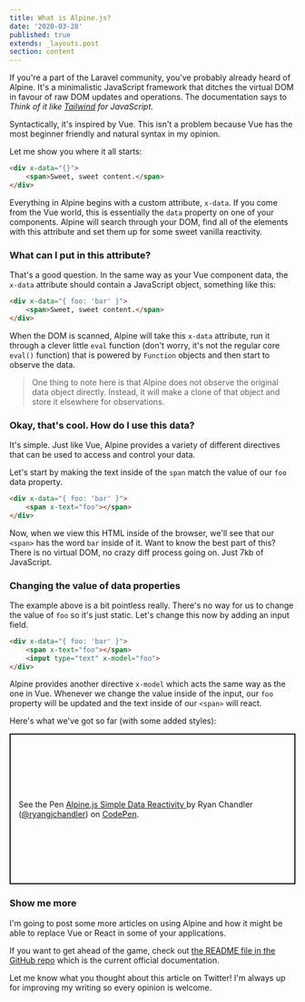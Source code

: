 ```yaml
---
title: What is Alpine.js?
date: '2020-03-28'
published: true
extends: _layouts.post
section: content
---
```

If you're a part of the Laravel community, you've probably already heard of Alpine. It's a minimalistic JavaScript framework that ditches the virtual DOM in favour of raw DOM updates and operations. The documentation says to *Think of it like [Tailwind](https://tailwindcss.com/) for JavaScript.*

Syntactically, it's inspired by Vue. This isn't a problem because Vue has the most beginner friendly and natural syntax in my opinion.

Let me show you where it all starts:

```html
<div x-data="{}">
    <span>Sweet, sweet content.</span>
</div>
```

Everything in Alpine begins with a custom attribute, `x-data`. If you come from the Vue world, this is essentially the `data` property on one of your components. Alpine will search through your DOM, find all of the elements with this attribute and set them up for some sweet vanilla reactivity.

### What can I put in this attribute?

That's a good question. In the same way as your Vue component data, the `x-data` attribute should contain a JavaScript object, something like this:

```html
<div x-data="{ foo: 'bar' }">
    <span>Sweet, sweet content.</span>
</div>
```

When the DOM is scanned, Alpine will take this `x-data` attribute, run it through a clever little `eval` function (don't worry, it's not the regular core `eval()` function) that is powered by `Function` objects and then start to observe the data.

> One thing to note here is that Alpine does not observe the original data object directly. Instead, it will make a clone of that object and store it elsewhere for observations.

### Okay, that's cool. How do I use this data?

It's simple. Just like Vue, Alpine provides a variety of different directives that can be used to access and control your data.

Let's start by making the text inside of the `span` match the value of our `foo` data property.

```html
<div x-data="{ foo: 'bar' }">
    <span x-text="foo"></span>
</div>
```

Now, when we view this HTML inside of the browser, we'll see that our `<span>` has the word `bar` inside of it. Want to know the best part of this? There is no virtual DOM, no crazy diff process going on. Just 7kb of JavaScript.

### Changing the value of data properties

The example above is a bit pointless really. There's no way for us to change the value of `foo` so it's just static. Let's change this now by adding an input field.

```html
<div x-data="{ foo: 'bar' }">
    <span x-text="foo"></span>
    <input type="text" x-model="foo">
</div>
```

Alpine provides another directive `x-model` which acts the same way as the one in Vue. Whenever we change the value inside of the input, our `foo` property will be updated and the text inside of our `<span>` will react.

Here's what we've got so far (with some added styles):

<p class="codepen" data-height="265" data-theme-id="dark" data-default-tab="html,result" data-user="ryangjchandler" data-slug-hash="oNXJaKg" data-preview="true" style="height: 265px; box-sizing: border-box; display: flex; align-items: center; justify-content: center; border: 2px solid; margin: 1em 0; padding: 1em;" data-pen-title="Alpine.js Simple Data Reactivity ">
  <span>See the Pen <a href="https://codepen.io/ryangjchandler/pen/oNXJaKg">
  Alpine.js Simple Data Reactivity </a> by Ryan Chandler (<a href="https://codepen.io/ryangjchandler">@ryangjchandler</a>)
  on <a href="https://codepen.io">CodePen</a>.</span>
</p>
<script async src="https://static.codepen.io/assets/embed/ei.js"></script>

### Show me more

I'm going to post some more articles on using Alpine and how it might be able to replace Vue or React in some of your applications.

If you want to get ahead of the game, check out [the README file in the GitHub repo](https://github.com/alpinejs/alpine) which is the current official documentation.

Let me know what you thought about this article on Twitter! I'm always up for improving my writing so every opinion is welcome.